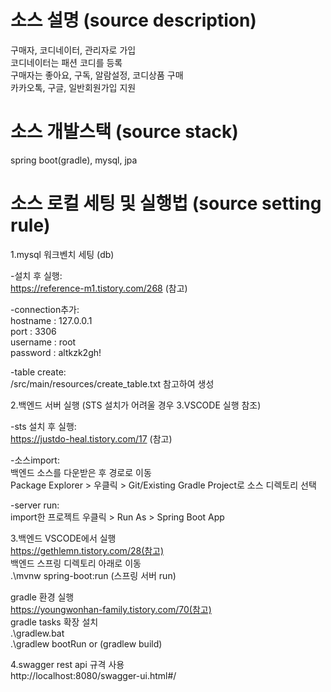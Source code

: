 # 소스 설명 (source description)
구매자, 코디네이터, 관리자로 가입  
코디네이터는 패션 코디를 등록  
구매자는 좋아요, 구독, 알람설정, 코디상품 구매  
카카오톡, 구글, 일반회원가입 지원  

# 소스 개발스택 (source stack)
spring boot(gradle), mysql, jpa

# 소스 로컬 세팅 및 실행법 (source setting rule)

1.mysql 워크벤치 세팅 (db)  

-설치 후 실행:  
https://reference-m1.tistory.com/268 (참고)  

-connection추가:  
hostname : 127.0.0.1  
port : 3306  
username : root  
password : altkzk2gh!  
  
-table create:  
/src/main/resources/create_table.txt 참고하여 생성  
  

2.백엔드 서버 실행 (STS 설치가 어려울 경우 3.VSCODE 실행 참조)  
  
-sts 설치 후 실행:  
https://justdo-heal.tistory.com/17 (참고)  

-소스import:  
백엔드 소스를 다운받은 후 경로로 이동  
Package Explorer > 우클릭 > Git/Existing Gradle Project로 소스 디렉토리 선택  
  
-server run:  
import한 프로젝트 우클릭 > Run As > Spring Boot App  
  
3.백엔드 VSCODE에서 실행  
https://gethlemn.tistory.com/28(참고)  
백엔드 스프링 디렉토리 아래로 이동  
.\mvnw spring-boot:run (스프링 서버 run)  
  
gradle 환경 실행  
https://youngwonhan-family.tistory.com/70(참고)  
gradle  tasks 확장 설치  
.\gradlew.bat  
.\gradlew bootRun  or (gradlew build)  
  
4.swagger rest api 규격 사용  
http://localhost:8080/swagger-ui.html#/  
